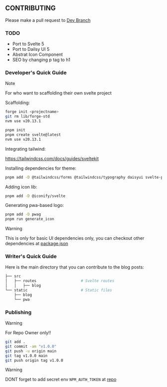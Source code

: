 ## CONTRIBUTING

Please make a pull request to [Dev Branch](https://github.com/Ratimon/redprint-wizard/tree/dev)

### TODO

- Port to Svelte 5
- Port to Dailsy UI 5
- Abstrat Icon Component
- SEO by changing p tag to h1

### Developer's Quick Guide

>[!NOTE]
> For who want to scaffolding their own svelte project

Scaffolding:

```bash
forge init <projectname>
git rm lib/forge-std
nvm use v20.13.1
```

```bash
pnpm init
pnpm create svelte@latest
nvm use v20.13.1
```

Integrating tailwind:

https://tailwindcss.com/docs/guides/sveltekit

Installing dependencies for theme:

```bash
pnpm add -D @tailwindcss/forms @tailwindcss/typography daisyui svelte-preprocess postcss-load-config
```

Adding icon lib:

```bash
pnpm add -D @iconify/svelte
```

Generating pwa-based logo:
```bash
pnpm add -D pwag
pnpm run generate_icon
```

>[!WARNING]
> This is only for basic UI dependencies only, you can checkout other dependencies at [package.json](./package.json)

### Writer's Quick Guide

Here is the main directory that you can contribute to the blog posts:

```sh
├── src
│   ├── routes                    # Svelte routes
│   │   ├── blog
└── static                        # Static files
    ├── blog
    └── pwa
```

### Publishing

>[!WARNING]
> For Repo Owner only!!

```bash
git add .
git commit -am "v1.0.0"
git push -u origin main
git tag v1.0.0 main
git push origin tag v1.0.0
```

>[!WARNING]
> DONT forget to add secret env `NPM_AUTH_TOKEN` at [repo](https://github.com/Ratimon/redprint-wizard/settings/secrets/actions)